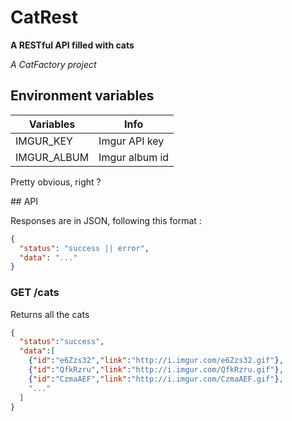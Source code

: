 # CatRest

**A RESTful API filled with cats**

*A CatFactory project*

## Environment variables

| Variables     | Info           |
|---------------|----------------|
| IMGUR_KEY     | Imgur API key  |
| IMGUR_ALBUM   | Imgur album id |

Pretty obvious, right ?

## API

Responses are in JSON, following this format :
```json
{
  "status": "success || error",
  "data": "..."
}
```

### GET /cats

Returns all the cats

```json
{
  "status":"success",
  "data":[
    {"id":"e6Zzs32","link":"http://i.imgur.com/e6Zzs32.gif"},
    {"id":"QfkRzru","link":"http://i.imgur.com/QfkRzru.gif"},
    {"id":"CzmaAEF","link":"http://i.imgur.com/CzmaAEF.gif"},
    "..."
  ]
}
```
